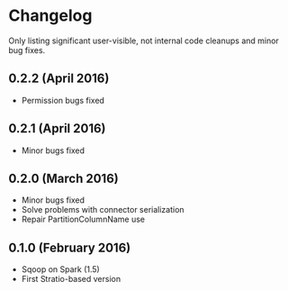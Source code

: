 # Changelog

Only listing significant user-visible, not internal code cleanups and minor bug fixes. 

## 0.2.2 (April 2016)

* Permission bugs fixed 

## 0.2.1 (April 2016)

* Minor bugs fixed

## 0.2.0 (March 2016)

* Minor bugs fixed
* Solve problems with connector serialization
* Repair PartitionColumnName use

## 0.1.0 (February 2016)

* Sqoop on Spark (1.5)
* First Stratio-based version
